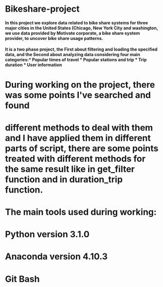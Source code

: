 # Bikeshare-project

#### In this project we explore data related to bike share systems for three major cities in the United States (Chicago, New York City and washington, we use data provided by Motivate corporate, a bike share system provider, to uncover bike share usage patterns.
#### It is a two phase project, the First about filtering and loading the specified data, and the Second about analyzing data considering four main categories:* Popular times of travel * Popular stations and trip * Trip duration * User information           

# During working on the project, there was some points I've searched and found 
# different methods to deal with them and I have applied them in different parts of script, there are some points treated with different methods for the same result like in get_filter function and in duration_trip function.

# The main tools used during working:
# Python version 3.1.0
# Anaconda version 4.10.3
# Git Bash
